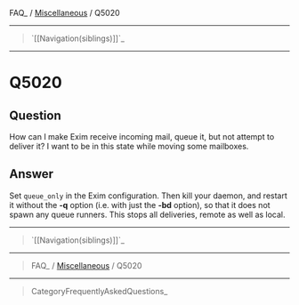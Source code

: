 FAQ\_ / [Miscellaneous](FAQ/Miscellaneous) / Q5020

* * * * *

> \`[[Navigation(siblings)]]\`\_

* * * * *

Q5020
=====

Question
--------

How can I make Exim receive incoming mail, queue it, but not attempt to
deliver it? I want to be in this state while moving some mailboxes.

Answer
------

Set `queue_only` in the Exim configuration. Then kill your daemon, and
restart it without the **-q** option (i.e. with just the **-bd**
option), so that it does not spawn any queue runners. This stops all
deliveries, remote as well as local.

* * * * *

> \`[[Navigation(siblings)]]\`\_

* * * * *

> FAQ\_ / [Miscellaneous](FAQ/Miscellaneous) / Q5020

* * * * *

> CategoryFrequentlyAskedQuestions\_
